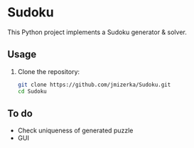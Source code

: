 # Sudoku

This Python project implements a Sudoku generator & solver.

## Usage

1. Clone the repository:

   ```bash
   git clone https://github.com/jmizerka/Sudoku.git
   cd Sudoku

## To do
- Check uniqueness of generated puzzle
- GUI 
